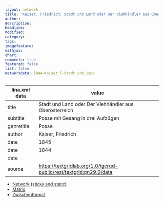 ```yaml
---
layout: network
title: "Kaiser, Friedrich: Stadt und Land oder Der Viehhändler aus Oberösterreich (1844)"
author:
description:
headline:
modified:
category:
tags:
imagefeature: 
mathjax: 
chart: 
comments: true
featured: false
list: false
networkdata: 1844-Kaiser_F-Stadt_und.json
---
```

lina.xml data  | value
------------- | -------------
title|Stadt und Land oder Der Viehhändler aus Oberösterreich
subtitle|Posse mit Gesang in drei Aufzügen
genretitle|Posse
author|Kaiser, Friedrich
date|1845
date|1844
date|
source|https://textgridlab.org/1.0/tgcrud-public/rest/textgrid:qn29.0/data


* [Network (sticky and static)](/network21)
* [Matrix](/matrix21)
* [Zwischenformat](/lina21 )
